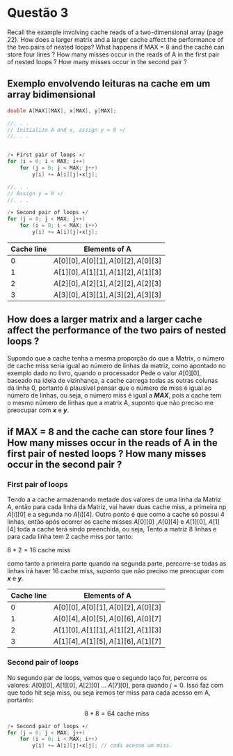 # Questão 3

Recall the example involving cache reads of a two-dimensional array (page 22). How does a larger matrix and a larger cache affect the performance of the two pairs of nested loops? What happens if MAX = 8 and the cache can store four lines ? How many misses occur in the reads of A in the first pair of nested loops ? How many misses occur in the second pair ?



## Exemplo envolvendo leituras na cache em um array bidimensional
```c
double A[MAX][MAX], x[MAX], y[MAX];

//. . .
// Initialize A and x, assign y = 0 ∗/
//. . .


/∗ First pair of loops ∗/
for (i = 0; i < MAX; i++)
    for (j = 0; j < MAX; j++)
        y[i] += A[i][j]∗x[j];

//. . .
// Assign y = 0 ∗/
//. . .

/∗ Second pair of loops ∗/
for (j = 0; j < MAX; j++)
    for (i = 0; i < MAX; i++)
        y[i] += A[i][j]∗x[j];
```

| Cache line | Elements of A                        |
| ---------- | ------------------------------------ |
| 0          | $A[0][0], A[0][1], A[0][2], A[0][3]$ |
| 1          | $A[1][0], A[1][1], A[1][2], A[1][3]$ |
| 2          | $A[2][0], A[2][1], A[2][2], A[2][3]$ |
| 3          | $A[3][0], A[3][1], A[3][2], A[3][3]$ |



## How does a larger matrix and a larger cache affect the performance of the two pairs of nested loops ?

Supondo que a cache tenha a mesma proporção do que a Matrix, o número de cache miss seria igual ao número de linhas da matriz, como apontado no exemplo dado no livro, quando o processador Pede o valor $A[0][0]$, baseado na ideia de vizinhança, a cache carrega todas as outras colunas da linha $0$, portanto é plausível pensar que o número de miss é igual ao número de linhas, ou seja,
o número miss é igual a __*MAX*__, pois a cache tem o mesmo número de linhas que a matrix A, suponto que não preciso me preocupar com **_x_** e **_y_**.


## if MAX = 8 and the cache can store four lines ? How many misses occur in the reads of A in the first pair of nested loops ? How many misses occur in the second pair ?


### First pair of loops

Tendo a a cache armazenando metade dos valores de uma linha da Matriz A, então
para cada linha da Matriz, vai haver duas cache miss, a primeira np $A[i][0]$ e a segunda no $A[i][4]$. Outro ponto é que como a cache só possui 4 linhas, então
após ocorrer os cache misses $A[0][0]$ ,$A[0][4]$ e $A[1][0]$, $A[1][4]$ toda a cache terá sindo preenchida, ou seja, Tento a matriz 8 linhas e para cada linha tem 2 cache miss por tanto:

$8*2 =16 \text{ cache miss}$ 

como tanto a primeira parte quando na segunda parte, percorre-se todas as linhas
irá haver 16 cache miss, suponto que não preciso me preocupar com **_x_** e **_y_**.


| Cache line | Elements of A                        |
| ---------- | ------------------------------------ |
| 0          | $A[0][0], A[0][1], A[0][2], A[0][3]$ |
| 1          | $A[0][4], A[0][5], A[0][6], A[0][7]$ |
| 2          | $A[1][0], A[1][1], A[1][2], A[1][3]$ |
| 3          | $A[1][4], A[1][5], A[1][6], A[1][7]$ |


### Second pair of loops

No segundo par de loops, vemos que o segundo laço for, percorre os valores:
$A[0][0]$, $A[1][0]$, $A[2][0]$ ... $A[7][0]$, para quando $j =0$. Isso faz com que todo hit seja miss, ou seja iremos ter miss para cada acesso em A, portanto:

$$ 8*8 = 64 \text{ cache miss} $$


```c
/∗ Second pair of loops ∗/
for (j = 0; j < MAX; j++)
    for (i = 0; i < MAX; i++)
        y[i] += A[i][j]∗x[j]; // cada acesso um miss.
```